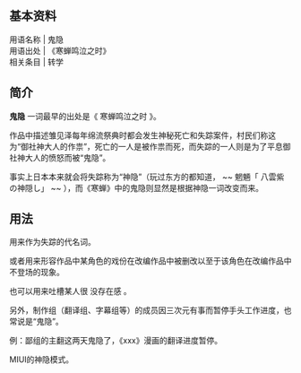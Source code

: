**基本资料**  
---  
用语名称  |  鬼隐   
用语出处  |  《寒蝉鸣泣之时》   
相关条目  |  转学   
  
##  简介

**鬼隐** 一词最早的出处是《  寒蝉鸣泣之时  》。

作品中描述雏见泽每年绵流祭典时都会发生神秘死亡和失踪案件，村民们称这为“御社神大人的作祟”，死亡的一人是被作祟而死，而失踪的一人则是为了平息御社神大人的愤怒而被“鬼隐”。

事实上日本本来就会将失踪称为“神隐”（玩过东方的都知道， ~~ 魍魎「  八雲紫  の神隠し」  ~~ ），而《寒蝉》中的鬼隐则显然是根据神隐一词改变而来。

##  用法

用来作为失踪的代名词。

或者用来形容作品中某角色的戏份在改编作品中被删改以至于该角色在改编作品中不登场的现象。

也可以用来吐槽某人很  没存在感  。

另外，制作组（翻译组、字幕组等）的成员因三次元有事而暂停手头工作进度，也常说是“鬼隐”。

例：鄙组的主翻这两天鬼隐了，《xxx》漫画的翻译进度暂停。

MIUI的神隐模式。

